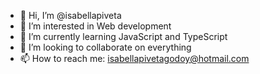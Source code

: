 - 👋 Hi, I’m @isabellapiveta
- 👀 I’m interested in Web development
- 🌱 I’m currently learning JavaScript and TypeScript
- 💞️ I’m looking to collaborate on everything
- 📫 How to reach me: isabellapivetagodoy@hotmail.com

<!---
isabellapiveta/isabellapiveta is a ✨ special ✨ repository because its `README.md` (this file) appears on your GitHub profile.
You can click the Preview link to take a look at your changes.
--->
